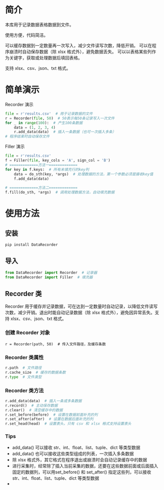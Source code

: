 # 简介

本库用于记录数据表格数据到文件。

使用方便，代码简洁。

可以缓存数据到一定数量再一次写入，减少文件读写次数，降低开销。 可以在程序崩溃时自动保存数据（除 xlsx 格式外），避免数据丢失。 可以以表格某些列作为关键字，获取或处理数据后填回表格。

支持 xlsx、csv、json、txt 格式。

# 简单演示

Recorder 演示

```python
file = r'results.csv'  # 用于记录数据的文件
r = Recorder(file, 50)  # 50表示每50条记录写入一次文件
for _ in range(100):  # 产生100条数据
    data = (1, 2, 3, 4)
  	r.add_data(data)  # 插入一条数据（也可一次插入多条）
# 程序结束时自动保存文件
```

Filler 演示

```python
file = r'results.csv'
f = Filler(file, key_cols = 'A', sign_col = 'B')
# =============方法一=============
for key in f.keys:  # 所有未填充行的key列
    data = do_sth(key, *args)  # 处理数据的方法，第一个参数必须是接收key值
    f.add_data(data)
    
# =============方法二=============
f.fill(do_sth, *args)  # 调用处理数据方法，自动填充数据
```

# 使用方法

## 安装

```
pip install DataRecorder
```

## 导入

```python
from DataRecorder import Recorder  # 记录器
from DataRecorder import Filler  # 填充器
```

## Recorder 类

Recorder 用于缓存并记录数据，可在达到一定数量时自动记录，以降低文件读写次数，减少开销。退出时能自动记录数据（除 xlsx 格式外），避免因异常丢失。支持 xlsx、csv、json、txt 格式。

### 创建 Recorder 对象

```
r = Recorder(path, 50)  # 传入文件路径，及缓存条数
```

### Recorder 类属性

```python
r.path  # 文件路径
r.cache_size  # 缓存的数据条数
r.type  # 文件类型
```

### Recorder 类方法

```python
r.add_data(data)  # 插入一条或多条数据
r.record()  # 主动保存数据
r.clear()  # 清空缓存中的数据
r.set_before(before)  # 设置在数据前面补充的列
r.set_after(after)  # 设置在数据后面补充的列
r.set_head(head)  # 设置表头。只有 csv 和 xlsx 格式支持设置表头
```

### Tips

- add_data() 可以接收 str、int、float、list、tuple、dict 等类型数据
- add_data() 也可以接收这些类型组成的列表，一次插入多条数据
- 除 xlsx 格式外，其它格式在程序退出或崩溃时会自动记录缓存中的数据
- 进行采集时，经常除了插入当前采集的数据，还要在这些数据前面或后面插入固定的数据列，可以用set_before() 和 set_after() 指定这些列，可以接收 str、int、float、list、tuple、dict 等类型数据
- 

